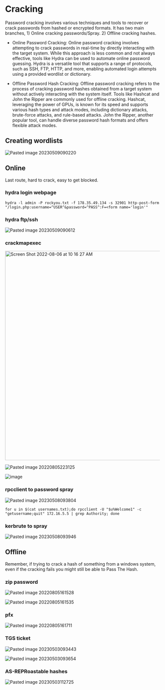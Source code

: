 # Cracking
Password cracking involves various techniques and tools to recover or crack passwords from hashed or encrypted formats.
It has two main branches, 1) Online cracking passwords/Spray. 2) Offline cracking hashes.

* Online Password Cracking: Online password cracking involves attempting to crack passwords in real-time by directly interacting with the target system. While this approach is less common and not always effective, tools like Hydra can be used to automate online password guessing. Hydra is a versatile tool that supports a range of protocols, such as SSH, FTP, HTTP, and more, enabling automated login attempts using a provided wordlist or dictionary.

* Offline Password Hash Cracking: Offline password cracking refers to the process of cracking password hashes obtained from a target system without actively interacting with the system itself. Tools like Hashcat and John the Ripper are commonly used for offline cracking. Hashcat, leveraging the power of GPUs, is known for its speed and supports various hash types and attack modes, including dictionary attacks, brute-force attacks, and rule-based attacks. John the Ripper, another popular tool, can handle diverse password hash formats and offers flexible attack modes.

## Creating wordlists
![Pasted image 20230509090220](https://github.com/dbissell6/Shadow_Stone/assets/50979196/54c6eb3e-a0bd-4e30-ae44-2473c2703348)

## Online
Last route, hard to crack, easy to get blocked.

### hydra login webpage
```
hydra -l admin -P rockyou.txt -f 178.35.49.134 -s 32901 http-post-form "/login.php:username=^USER^&password=^PASS^:F=<form name='login'"
```
### hydra ftp/ssh
![Pasted image 20230509090612](https://github.com/dbissell6/Shadow_Stone/assets/50979196/0be7b78a-b10d-4edf-b1cb-5b28402c216b)

### crackmapexec

<img width="681" alt="Screen Shot 2022-08-06 at 10 16 27 AM" src="https://github.com/dbissell6/Shadow_Stone/assets/50979196/7ec8a6d2-1cb5-41da-860e-03ccd188f8f0">

![Pasted image 20220805223125](https://github.com/dbissell6/Shadow_Stone/assets/50979196/07107201-2407-44ba-8e22-95d1f5a0f9ca)

![image](https://github.com/dbissell6/Shadow_Stone/assets/50979196/665cab1d-ed45-478b-8caa-9c8ef85f0ba6)


### rpcclient to password spray
![Pasted image 20230508093804](https://github.com/dbissell6/Shadow_Stone/assets/50979196/404d14eb-881b-48d0-8fec-7fc0147330fb)

```
for u in $(cat usernames.txt);do rpcclient -U "$u%Welcome1" -c "getusername;quit" 172.16.5.5 | grep Authority; done
```
### kerbrute to spray

![Pasted image 20230508093946](https://github.com/dbissell6/Shadow_Stone/assets/50979196/37b9f071-4e6e-4e66-953d-bd116c0f04ca)


## Offline
Remember, if trying to crack a hash of something from a windows system, even if the cracking fails you might still be able to Pass The Hash.

### zip password
![Pasted image 20220805161528](https://github.com/dbissell6/Shadow_Stone/assets/50979196/eeed6c7b-2722-4d0c-aa1b-82c38390554a)

![Pasted image 20220805161535](https://github.com/dbissell6/Shadow_Stone/assets/50979196/b48c3d5b-1cdc-41df-9346-302b54ba2d71)

### pfx
![Pasted image 20220805161711](https://github.com/dbissell6/Shadow_Stone/assets/50979196/30eb6a80-1283-430e-a0ad-723acc91a2d4)

### TGS ticket

![Pasted image 20230503093443](https://github.com/dbissell6/Shadow_Stone/assets/50979196/e734a700-997d-4ce9-abe2-a9622c1c6988)

![Pasted image 20230503093654](https://github.com/dbissell6/Shadow_Stone/assets/50979196/6d0336e0-2db4-4de3-bc22-20e7b46e5df2)

### AS-REPRoastable hashes
![Pasted image 20230503112725](https://github.com/dbissell6/Shadow_Stone/assets/50979196/28d33815-bf5f-4b74-841b-7e51389c715a)

